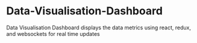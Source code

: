 # Data-Visualisation-Dashboard
Data Visualisation Dashboard displays the data metrics using react, redux, and websockets for real time updates
